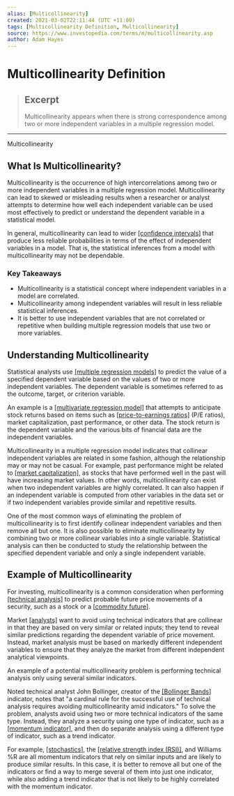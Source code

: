 ```yaml
---
alias: [Multicollinearity]
created: 2021-03-02T22:11:44 (UTC +11:00)
tags: [Multicollinearity Definition, Multicollinearity]
source: https://www.investopedia.com/terms/m/multicollinearity.asp
author: Adam Hayes
---
```


# Multicollinearity Definition

> ## Excerpt
> Multicollinearity appears when there is strong correspondence among two or more independent variables in a multiple regression model.

---

Multicollinearity
## What Is Multicollinearity?

Multicollinearity is the occurrence of high intercorrelations among two or more independent variables in a multiple regression model. Multicollinearity can lead to skewed or misleading results when a researcher or analyst attempts to determine how well each independent variable can be used most effectively to predict or understand the dependent variable in a statistical model.

In general, multicollinearity can lead to wider [[confidence intervals]](https://www.investopedia.com/terms/c/confidenceinterval.asp) that produce less reliable probabilities in terms of the effect of independent variables in a model. That is, the statistical inferences from a model with multicollinearity may not be dependable.

### Key Takeaways

-   Multicollinearity is a statistical concept where independent variables in a model are correlated.
-   Multicollinearity among independent variables will result in less reliable statistical inferences.
-   It is better to use independent variables that are not correlated or repetitive when building multiple regression models that use two or more variables.

## Understanding Multicollinearity

Statistical analysts use [[multiple regression models]](https://www.investopedia.com/terms/m/mlr.asp) to predict the value of a specified dependent variable based on the values of two or more independent variables. The dependent variable is sometimes referred to as the outcome, target, or criterion variable.

An example is a [[multivariate regression model]](https://www.investopedia.com/terms/m/multivariate-model.asp) that attempts to anticipate stock returns based on items such as [[price-to-earnings ratios]](https://www.investopedia.com/terms/p/price-earningsratio.asp) (P/E ratios), market capitalization, past performance, or other data. The stock return is the dependent variable and the various bits of financial data are the independent variables.

Multicollinearity in a multiple regression model indicates that collinear independent variables are related in some fashion, although the relationship may or may not be casual. For example, past performance might be related to [[market capitalization]](https://www.investopedia.com/terms/m/marketcapitalization.asp), as stocks that have performed well in the past will have increasing market values. In other words, multicollinearity can exist when two independent variables are highly correlated. It can also happen if an independent variable is computed from other variables in the data set or if two independent variables provide similar and repetitive results.

One of the most common ways of eliminating the problem of multicollinearity is to first identify collinear independent variables and then remove all but one. It is also possible to eliminate multicollinearity by combining two or more collinear variables into a single variable. Statistical analysis can then be conducted to study the relationship between the specified dependent variable and only a single independent variable.

## Example of Multicollinearity

For investing, multicollinearity is a common consideration when performing [[technical analysis]](https://www.investopedia.com/terms/t/technicalanalysis.asp) to predict probable future price movements of a security, such as a stock or a [[commodity future]](https://www.investopedia.com/terms/c/commodityfuturescontract.asp).

Market [[analysts]](https://www.investopedia.com/terms/a/analyst.asp) want to avoid using technical indicators that are collinear in that they are based on very similar or related inputs; they tend to reveal similar predictions regarding the dependent variable of price movement. Instead, market analysis must be based on markedly different independent variables to ensure that they analyze the market from different independent analytical viewpoints.

An example of a potential multicollinearity problem is performing technical analysis only using several similar indicators.

Noted technical analyst John Bollinger, creator of the [[Bollinger Bands]](https://www.investopedia.com/terms/b/bollingerbands.asp) indicator, notes that "a cardinal rule for the successful use of technical analysis requires avoiding multicollinearity amid indicators." To solve the problem, analysts avoid using two or more technical indicators of the same type. Instead, they analyze a security using one type of indicator, such as a [[momentum indicator]](https://www.investopedia.com/investing/momentum-and-relative-strength-index/), and then do separate analysis using a different type of indicator, such as a trend indicator.

For example, [[stochastics]](https://www.investopedia.com/terms/s/stochastic-modeling.asp), the [[relative strength index (RSI)]](https://www.investopedia.com/terms/r/rsi.asp), and Williams %R are all momentum indicators that rely on similar inputs and are likely to produce similar results. In this case, it is better to remove all but one of the indicators or find a way to merge several of them into just one indicator, while also adding a trend indicator that is not likely to be highly correlated with the momentum indicator.
